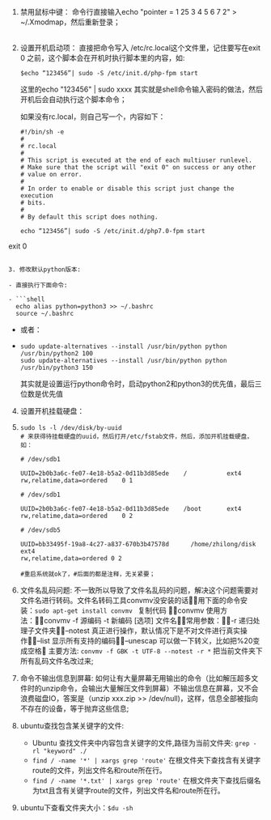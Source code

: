 1. 禁用鼠标中键：
   命令行直接输入echo "pointer = 1 25 3 4 5 6 7 2" > ~/.Xmodmap，然后重新登录；<br><br> 

2. 设置开机启动项：
   直接把命令写入 /etc/rc.local这个文件里，记住要写在exit 0 之前，这个脚本会在开机时执行脚本里的内容，如:

   ```shell
   $echo “123456”| sudo -S /etc/init.d/php-fpm start
   ```

   这里的echo "123456" | sudo xxxx 其实就是shell命令输入密码的做法，然后开机后会自动执行这个脚本命令；

   如果没有rc.local，则自己写一个，内容如下：

   ```shell
   #!/bin/sh -e
   #
   # rc.local
   #
   # This script is executed at the end of each multiuser runlevel.
   # Make sure that the script will "exit 0" on success or any other
   # value on error.
   #
   # In order to enable or disable this script just change the execution
   # bits.
   #
   # By default this script does nothing.
   
   echo “123456”| sudo -S /etc/init.d/php7.0-fpm start
   
   ```

exit 0
   ```
   
3. 修改默认python版本:

   - 直接执行下面命令:

   - ```shell
     echo alias python=python3 >> ~/.bashrc
     source ~/.bashrc
   ```

   - 或者：

   - ```shell
     sudo update-alternatives --install /usr/bin/python python /usr/bin/python2 100
     sudo update-alternatives --install /usr/bin/python python /usr/bin/python3 150
     ```

     其实就是设置运行python命令时，启动python2和python3的优先值，最后三位数是优先值

4. 设置开机挂载硬盘：

5. ```shell
   sudo ls -l /dev/disk/by-uuid
   # 来获得待挂载硬盘的uuid，然后打开/etc/fstab文件，然后，添加开机挂载硬盘，如：
   
   # /dev/sdb1
   
   UUID=2b0b3a6c-fe07-4e18-b5a2-0d11b3d85ede	/         	ext4      	rw,relatime,data=ordered	0 1
   
   # /dev/sdb1
   
   UUID=2b0b3a6c-fe07-4e18-b5a2-0d11b3d85ede	/boot     	ext4      	rw,relatime,data=ordered	0 2
   
   # /dev/sdb5
   
   UUID=bb33495f-19a8-4c27-a837-670b3b47578d      /home/zhilong/disk  ext4
   rw,relatime,data=ordered	0 2
   
   #重启系统就ok了，#后面的都是注释，无关紧要；
   ```

6. 文件名乱码问题: 不一致所以导致了文件名乱码的问题，解决这个问题需要对文件名进行转码。文件名转码工具convmv没安装的话用下面的命令安装：`sudo apt-get install convmv `
   复制代码 
   convmv 使用方法：convmv -f 源编码 -t 新编码 [选项] 文件名常用参数：-r 递归处理子文件夹–notest 真正进行操作，默认情况下是不对文件进行真实操作–list 显示所有支持的编码–unescap 可以做一下转义，比如把%20变成空格
   主要方法:
   `convmv -f GBK -t UTF-8 --notest -r *`     把当前文件夹下所有乱码文件名改过来;

7. 命令不输出信息到屏幕: 如何让有大量屏幕无用输出的命令（比如解压超多文件时的unzip命令，会输出大量解压文件到屏幕）不输出信息在屏幕，又不会浪费磁盘IO，答案是（unzip xxx.zip >> /dev/null)，这样，信息全部被指向不存在的设备，等于抛弃这些信息;

8. ubuntu查找包含某关键字的文件:

   - Ubuntu 查找文件夹中内容包含关键字的文件,路径为当前文件夹:
     `grep -rl "keyword" ./`
   - `find / -name '*' | xargs grep 'route'`
     在根文件夹下查找含有关键字route的文件，列出文件名和route所在行。
   - `find / -name '*.txt' | xargs grep 'route'`
     在根文件夹下查找后缀名为txt且含有关键字route的文件，列出文件名和route所在行。

9. ubuntu下查看文件夹大小：`$du -sh`
